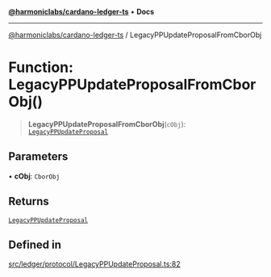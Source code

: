 [**@harmoniclabs/cardano-ledger-ts**](../README.md) • **Docs**

***

[@harmoniclabs/cardano-ledger-ts](../globals.md) / LegacyPPUpdateProposalFromCborObj

# Function: LegacyPPUpdateProposalFromCborObj()

> **LegacyPPUpdateProposalFromCborObj**(`cObj`): [`LegacyPPUpdateProposal`](../type-aliases/LegacyPPUpdateProposal.md)

## Parameters

• **cObj**: `CborObj`

## Returns

[`LegacyPPUpdateProposal`](../type-aliases/LegacyPPUpdateProposal.md)

## Defined in

[src/ledger/protocol/LegacyPPUpdateProposal.ts:82](https://github.com/HarmonicLabs/cardano-ledger-ts/blob/94dd590ffe94133126b0d8d49920fc7b002e1975/src/ledger/protocol/LegacyPPUpdateProposal.ts#L82)
